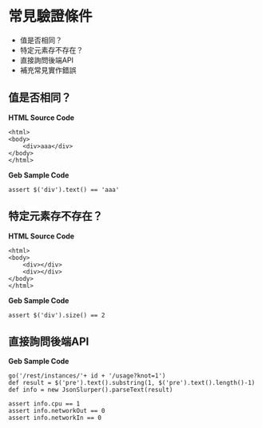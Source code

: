 # 常見驗證條件
* 值是否相同？
* 特定元素存不存在？
* 直接詢問後端API
* 補充常見實作錯誤

## 值是否相同？

**HTML Source Code**

```
<html>
<body>
	<div>aaa</div>
</body>
</html>
```

**Geb Sample Code**

```
assert $('div').text() == 'aaa'
```

## 特定元素存不存在？

**HTML Source Code**
```
<html>
<body>
	<div></div>
	<div></div>
</body>
</html>
```

**Geb Sample Code**

```
assert $('div').size() == 2
```

## 直接詢問後端API

**Geb Sample Code**

```
go('/rest/instances/'+ id + '/usage?knot=1')
def result = $('pre').text().substring(1, $('pre').text().length()-1)
def info = new JsonSlurper().parseText(result)

assert info.cpu == 1
assert info.networkOut == 0
assert info.networkIn == 0
```
